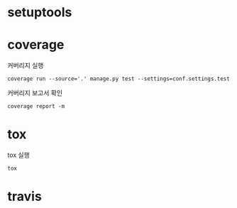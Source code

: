 # setuptools

# coverage
커버리지 실행

```
coverage run --source='.' manage.py test --settings=conf.settings.test
```

커버리지 보고서 확인

```
coverage report -m
```

# tox
tox 실행

```
tox
```

# travis
